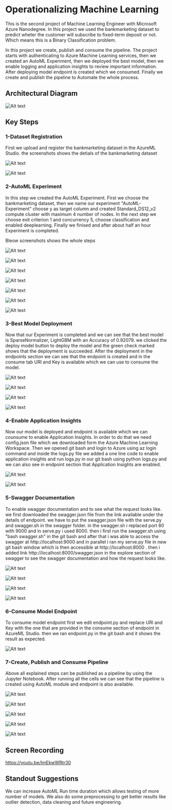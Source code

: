 


# Operationalizing Machine Learning

This is the second project of Machine Learning Engineer with Microsoft Azure Nanodegree. In this project we used the bankmarketing dataset to predict wheter the customer will subscribe to fixed-term deposit or not. Which means this is a Binary Classification problem.

In this project we create, publish and consume the pipeline. The project starts with authenticating to Azure Machine Learning services, then we created an AutoML Experiment, then we deployed the best model, then we enable logging and application insights to review important information. After deploying model endpoint is created which we consumed. Finally we create and publish the pipeline to Automate the whole process.

## Architectural Diagram

![Alt text](images/Architecture-Diagram.png?raw=true "Architectural Diagram")

## Key Steps

### 1-Dataset Registration

First we upload and register the bankmarketing dataset in the AzureML Studio. the screenshots shows the detials of the bankmarketing dataset 

![Alt text](images/Dataset_1.PNG?raw=true "Dataset Detail")

![Alt text](images/Dataset_2.PNG?raw=true "Dataset Explore")

### 2-AutoML Experiment

In this step we created the AutoML Experiment. First we choose the bankmarketing dataset, then we name our experiment "AutoML-Experiment" choose y as target column and created Standard_DS12_v2 compute cluster with maximum 4 number of nodes. In the next step we choose exit criterion 1 and concurrency 5, choose classification and enabled deeplearning. Finally we finised and after about half an hour Experiment is completed.

Bleow screenshots shows the whole steps

![Alt text](images/AutoMLRun_1.PNG?raw=true "AutoML Steps")

![Alt text](images/AutoMLRun_2.PNG?raw=true "AutoML Steps")

![Alt text](images/ComputeCluster_1.PNG?raw=true "Compute Cluster setp 1")

![Alt text](images/ComputeCluster_2.PNG?raw=true "Compute Cluster step 2")

![Alt text](images/AutoMLRun_3.PNG?raw=true "AutoML Steps")

![Alt text](images/AutoMLRun_5.PNG?raw=true "AutoML Steps")

![Alt text](images/ExperimentRun-Completed.PNG?raw=true "AutoML Steps")

### 3-Best Model Deployment

Now that our Experiment is completed and we can see that the best model is SparseNormalizer, LightGBM with an Accuracy of 0.92079. we clicked the deploy model button to deploy the model and the green check marked shows that the deployment is succeeded. After the deployment in the endpoints section we can see that the endpoint is created and in the consume tab URI and Key is available which we can use to consume the model.

![Alt text](images/BestModel-new.PNG?raw=true "AutoML Models")

![Alt text](images/BestModel-details-new.PNG?raw=true "AutoML Best Model details")

![Alt text](images/DeployBestModel-Succeeded-new.PNG?raw=true "Deployment Succeeded")

![Alt text](images/Endpoint-Consume.PNG?raw=true "Endpoint URI and Key")

### 4-Enable Application Insights

Now our model is deployed and endpoint is available which we can counsume to enable Application Insights. In order to do that we need config.json file which we downloaded form the Azure Machine Learning Workspace. Then we opened git bash and login to Azure using az login command and inside the logs.py file we added a one line code to enable application insights and run logs.py in our git bash using python logs.py and we can also see in endpoint section that Application Insights are enabled.

![Alt text](images/Run-logs-py.PNG?raw=true "bash ")

![Alt text](images/Enabled-Application-Insights-new.PNG?raw=true "Insights Enabled")

### 5-Swagger Documentation

To enable swagger documentation and to see what the request looks like. we first downloaded the swagger.json file from the link available under the details of endpoint. we have to put the swagger.json file with the serve.py and swagger.sh in the swagger folder. in the swagger.sh i replaced port 80 with 9000 and in serve.py i used 8000. then i first run the swagger.sh using "bash swagger.sh" in the git bash and after that i was able to access the swagger at http://localhost:9000 and in parallel i ran my serve.py file in new git bash window which is then accessible at http://localhost:8000 . then i added link http://localhost:8000/swagger.json in the explore section of swagger to see the swagger documentation and how the request looks like.

![Alt text](images/Swagger-running.PNG?raw=true "Swagger-running")

![Alt text](images/running-serve-py.PNG?raw=true "Serve.py Running")

![Alt text](images/Swagger-localhost8000.PNG?raw=true "Swagger documentation")

![Alt text](images/Swagger-RunMLService.PNG?raw=true "Swagger Post Request")

### 6-Consume Model Endpoint

To consume model endpoint first we edit endpoint.py and replace URI and Key with the one that are provided in the consume section of endpoint in AzureML Studio. then we ran endpoint.py in the git bash and it shows the result as expected.

![Alt text](images/Endpoint-py-result.PNG?raw=true "endpoint.py result")

### 7-Create, Publish and Consume Pipeline

Above all explained steps can be published as a pipeline by using the Jupyter Notebook. After running all the cells we can see that the pipeline is created using AutoML module and endpoint is also available.

![Alt text](images/Pipeline-Run-Completed.PNG?raw=true "Pipeline-Run-Completed")

![Alt text](images/Pipeline-Runs.PNG?raw=true "Pipeline-Runs")

![Alt text](images/Pipeline-Graph.PNG?raw=true "Pipeline-Graph")

![Alt text](images/Pipeline-endpoints.PNG?raw=true "Pipeline-endpoints")

![Alt text](images/Pipeline-RestEndpoint.PNG?raw=true "Pipeline-RestEndpoint")

## Screen Recording

https://youtu.be/ImEkwWRtr30

## Standout Suggestions

We can increase AutoML Run time duration which allows testing of more number of models. We also do some preprocessing to get better results like outlier detection, data cleaning and future engineering.

